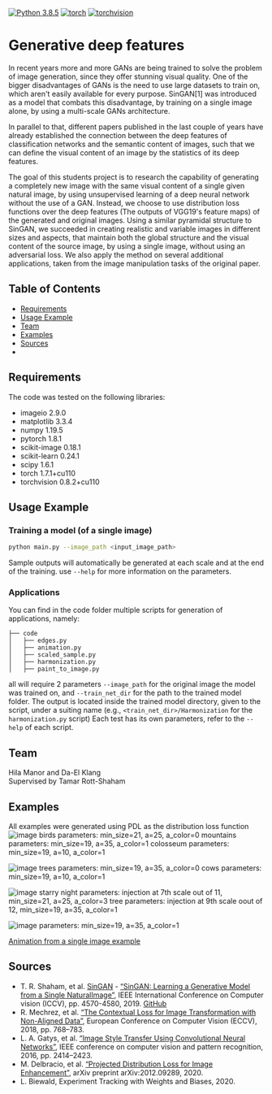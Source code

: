[![Python 3.8.5](https://img.shields.io/badge/python-3.8.5+-blue)](https://www.python.org/downloads/release/python-3613/)
[![torch](https://img.shields.io/badge/torch-1.8.1+-green)](https://pytorch.org/)
[![torchvision](https://img.shields.io/badge/torchvision-0.8.2+-green)](https://pytorch.org/)

# Generative deep features
In recent years more and more GANs are being trained to solve the problem of image generation, since they offer stunning visual quality. One of the bigger disadvantages of GANs is the need to use large datasets to train on, which aren't easily available for every purpose. SinGAN[1] was introduced as a model that combats this disadvantage, by training on a single image alone, by using a multi-scale GANs architecture.

In parallel to that, different papers published in the last couple of years have already established the connection between the deep features of classification networks and the semantic content of images, such that we can define the visual content of an image by the statistics of its deep features. 

The goal of this students project is to research the capability of generating a completely new image with the same visual content of a single given natural image, by using unsupervised learning of a deep neural network without the use of a GAN. Instead, we choose to use distribution loss functions over the deep features (The outputs of VGG19's feature maps) of the generated and original images. Using a similar pyramidal structure to SinGAN, we succeeded in creating realistic and variable images in different sizes and aspects, that maintain both the global structure and the visual content of the source image, by using a single image, without using an adversarial loss. We also apply the method on several additional applications, taken from the image manipulation tasks of the original paper.

## Table of Contents
* [Requirements](#requirements)
* [Usage Example](#usage-example)
* [Team](#team)
* [Examples](#examples)
* [Sources](#sources)
* 
## Requirements
The code was tested on the following libraries:
- imageio 2.9.0
- matplotlib 3.3.4
- numpy 1.19.5
- pytorch 1.8.1
- scikit-image 0.18.1
- scikit-learn 0.24.1
- scipy 1.6.1
- torch 1.7.1+cu110
- torchvision 0.8.2+cu110

## Usage Example
### Training a model (of a single image)

```bash
python main.py --image_path <input_image_path>
```

Sample outputs will automatically be generated at each scale and at the end of the training. use `--help` for more information on the parameters.

### Applications
You can find in the code folder multiple scripts for generation of applications, namely:
```
├── code
│   ├── edges.py
│   ├── animation.py
│   ├── scaled_sample.py
│   ├── harmonization.py
│   ├── paint_to_image.py
```

all will require 2 parameters `--image_path` for the original image the model was trained on, and `--train_net_dir` for the path to the trained model folder.
The output is located inside the trained model directory, given to the script, under a suiting name (e.g., `<train_net_dir>/Harmonization` for the `harmonization.py` script)
Each test has its own parameters, refer to the `--help` of each script. 

## Team
Hila Manor and Da-El Klang  
Supervised by Tamar Rott-Shaham

## Examples
All examples were generated using PDL as the distribution loss function
![image](https://user-images.githubusercontent.com/53814901/138109575-115c3cb3-7838-48f0-be4b-07786f3f5754.png)
birds parameters: min_size=21, a=25, a_color=0
mountains parameters: min_size=19, a=35, a_color=1
colosseum parameters: min_size=19, a=10, a_color=1

![image](https://user-images.githubusercontent.com/53814901/138109948-50118785-2144-49d6-b0f8-da7d3cfa6859.png)
trees parameters: min_size=19, a=35, a_color=0
cows parameters: min_size=19, a=10, a_color=1

![image](https://user-images.githubusercontent.com/53814901/138110179-889f4e5f-1328-412c-81c9-e6ea0b93e120.png)
starry night parameters: injection at 7th scale out of 11, min_size=21, a=25, a_color=3
tree parameters: injection at 9th scale oout of 12, min_size=19, a=35, a_color=1

![image](https://user-images.githubusercontent.com/53814901/138110363-ef89243f-3b91-4271-984a-3eb0abbe3547.png)
parameters: min_size=19, a=35, a_color=1

[Animation from a single image example](https://www.youtube.com/watch?v=8LO6iTGUI5c)

## Sources
- T. R. Shaham, et al. [SinGAN](https://tamarott.github.io/SinGAN.htm) -  [“SinGAN: Learning a Generative Model from a Single NaturalImage”](https://arxiv.org/pdf/1905.01164.pdf), IEEE International Conference on Computer vision (ICCV), pp. 4570-4580, 2019. [GitHub](https://github.com/tamarott/SinGAN)
- R. Mechrez, et al. [“The Contextual Loss for Image Transformation with Non-Aligned Data”](https://arxiv.org/pdf/1803.02077.pdf), European Conference on Computer Vision (ECCV), 2018, pp. 768–783.
- L. A. Gatys, et al. [“Image Style Transfer Using Convolutional Neural Networks”](https://www.cv-foundation.org/openaccess/content_cvpr_2016/papers/Gatys_Image_Style_Transfer_CVPR_2016_paper.pdf), IEEE conference on computer vision and pattern recognition, 2016, pp. 2414–2423.
- M. Delbracio, et al. [“Projected Distribution Loss for Image Enhancement”](https://arxiv.org/pdf/2012.09289.pdf), arXiv preprint arXiv:2012.09289, 2020.
-	L. Biewald, Experiment Tracking with Weights and Biases, 2020. 
